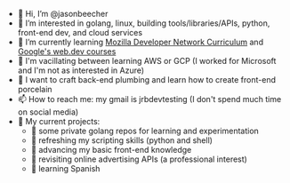 - 👋 Hi, I’m @jasonbeecher
- 👀 I’m interested in golang, linux, building tools/libraries/APIs, python, front-end dev, and cloud services
- 🌱 I’m currently learning [Mozilla Developer Network Curriculum](https://developer.mozilla.org/en-US/curriculum/) and [Google's web.dev courses](https://web.dev/learn/)
- 🍄 I'm vacillating between learning AWS or GCP (I worked for Microsoft and I'm not as interested in Azure) 
- 💞️ I want to craft back-end plumbing and learn how to create front-end porcelain
- 📫 How to reach me: my gmail is jrbdevtesting  (I don't spend much time on social media)
- 🐔 My current projects:
  - 🥚 some private golang repos for learning and experimentation
  - 🥚 refreshing my scripting skills (python and shell)
  - 🥚 advancing my basic front-end knowledge
  - 🥚 revisiting online advertising APIs (a professional interest)
  - 🥚 learning Spanish


<!---
jasonbeecher/jasonbeecher is a ✨ special ✨ repository because its `README.md` (this file) appears on your GitHub profile.
You can click the Preview link to take a look at your changes.
--->
